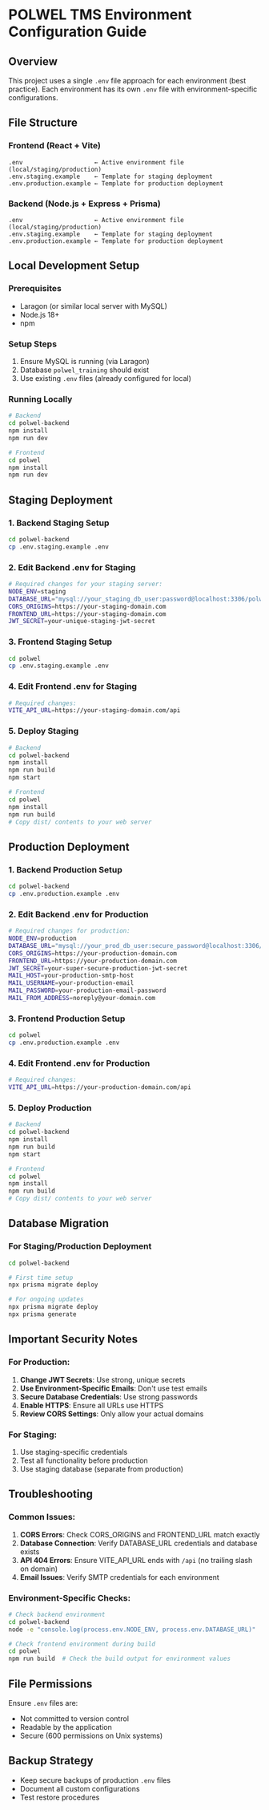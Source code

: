 # POLWEL TMS Environment Configuration Guide

## Overview
This project uses a single `.env` file approach for each environment (best practice).
Each environment has its own `.env` file with environment-specific configurations.

## File Structure

### Frontend (React + Vite)
```
.env                    ← Active environment file (local/staging/production)
.env.staging.example    ← Template for staging deployment
.env.production.example ← Template for production deployment
```

### Backend (Node.js + Express + Prisma)
```
.env                    ← Active environment file (local/staging/production)
.env.staging.example    ← Template for staging deployment
.env.production.example ← Template for production deployment
```

## Local Development Setup

### Prerequisites
- Laragon (or similar local server with MySQL)
- Node.js 18+
- npm

### Setup Steps
1. Ensure MySQL is running (via Laragon)
2. Database `polwel_training` should exist
3. Use existing `.env` files (already configured for local)

### Running Locally
```bash
# Backend
cd polwel-backend
npm install
npm run dev

# Frontend
cd polwel
npm install
npm run dev
```

## Staging Deployment

### 1. Backend Staging Setup
```bash
cd polwel-backend
cp .env.staging.example .env
```

### 2. Edit Backend .env for Staging
```bash
# Required changes for your staging server:
NODE_ENV=staging
DATABASE_URL="mysql://your_staging_db_user:password@localhost:3306/polwel_training"
CORS_ORIGINS=https://your-staging-domain.com
FRONTEND_URL=https://your-staging-domain.com
JWT_SECRET=your-unique-staging-jwt-secret
```

### 3. Frontend Staging Setup
```bash
cd polwel
cp .env.staging.example .env
```

### 4. Edit Frontend .env for Staging
```bash
# Required changes:
VITE_API_URL=https://your-staging-domain.com/api
```

### 5. Deploy Staging
```bash
# Backend
cd polwel-backend
npm install
npm run build
npm start

# Frontend
cd polwel
npm install
npm run build
# Copy dist/ contents to your web server
```

## Production Deployment

### 1. Backend Production Setup
```bash
cd polwel-backend
cp .env.production.example .env
```

### 2. Edit Backend .env for Production
```bash
# Required changes for production:
NODE_ENV=production
DATABASE_URL="mysql://your_prod_db_user:secure_password@localhost:3306/polwel_training"
CORS_ORIGINS=https://your-production-domain.com
FRONTEND_URL=https://your-production-domain.com
JWT_SECRET=your-super-secure-production-jwt-secret
MAIL_HOST=your-production-smtp-host
MAIL_USERNAME=your-production-email
MAIL_PASSWORD=your-production-email-password
MAIL_FROM_ADDRESS=noreply@your-domain.com
```

### 3. Frontend Production Setup
```bash
cd polwel
cp .env.production.example .env
```

### 4. Edit Frontend .env for Production
```bash
# Required changes:
VITE_API_URL=https://your-production-domain.com/api
```

### 5. Deploy Production
```bash
# Backend
cd polwel-backend
npm install
npm run build
npm start

# Frontend
cd polwel
npm install
npm run build
# Copy dist/ contents to your web server
```

## Database Migration

### For Staging/Production Deployment
```bash
cd polwel-backend

# First time setup
npx prisma migrate deploy

# For ongoing updates
npx prisma migrate deploy
npx prisma generate
```

## Important Security Notes

### For Production:
1. **Change JWT Secrets**: Use strong, unique secrets
2. **Use Environment-Specific Emails**: Don't use test emails
3. **Secure Database Credentials**: Use strong passwords
4. **Enable HTTPS**: Ensure all URLs use HTTPS
5. **Review CORS Settings**: Only allow your actual domains

### For Staging:
1. Use staging-specific credentials
2. Test all functionality before production
3. Use staging database (separate from production)

## Troubleshooting

### Common Issues:
1. **CORS Errors**: Check CORS_ORIGINS and FRONTEND_URL match exactly
2. **Database Connection**: Verify DATABASE_URL credentials and database exists
3. **API 404 Errors**: Ensure VITE_API_URL ends with `/api` (no trailing slash on domain)
4. **Email Issues**: Verify SMTP credentials for each environment

### Environment-Specific Checks:
```bash
# Check backend environment
cd polwel-backend
node -e "console.log(process.env.NODE_ENV, process.env.DATABASE_URL)"

# Check frontend environment during build
cd polwel
npm run build  # Check the build output for environment values
```

## File Permissions
Ensure `.env` files are:
- Not committed to version control
- Readable by the application
- Secure (600 permissions on Unix systems)

## Backup Strategy
- Keep secure backups of production `.env` files
- Document all custom configurations
- Test restore procedures
